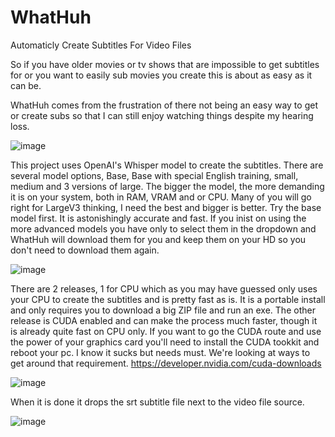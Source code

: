 # WhatHuh
 
Automaticly Create Subtitles For Video Files

So if you have older movies or tv shows that are impossible to get subtitles for or you want to easily sub movies you create this is about as easy as it can be.

WhatHuh comes from the frustration of there not being an easy way to get or create subs so that I can still enjoy watching things despite my hearing loss.  

![image](https://github.com/Echostorm44/WhatHuh/assets/107306362/8190155a-1935-4b35-a701-42638826bf7b)

This project uses OpenAI's Whisper model to create the subtitles.  There are several model options, Base, Base with special English training, small, medium and 3 versions of large.  The bigger the model, the more demanding it is on your system, both in RAM, VRAM and or CPU.  Many of you will go right for LargeV3 thinking, I need the best and bigger is better.  Try the base model first.  It is astonishingly accurate and fast.
If you inist on using the more advanced models you have only to select them in the dropdown and WhatHuh will download them for you and keep them on your HD so you don't need to download them again.

![image](https://github.com/Echostorm44/WhatHuh/assets/107306362/e5cc0ae8-6d03-4448-8c86-a8a4b71c1e13)

There are 2 releases, 1 for CPU which as you may have guessed only uses your CPU to create the subtitles and is pretty fast as is.  It is a portable install and only requires you to download a big ZIP file and run an exe.
The other release is CUDA enabled and can make the process much faster, though it is already quite fast on CPU only.  If you want to go the CUDA route and use the power of your graphics card you'll need to install the CUDA tookkit and reboot your pc.  I know it sucks but needs must.  We're looking at ways to get around that requirement.   https://developer.nvidia.com/cuda-downloads


![image](https://github.com/Echostorm44/WhatHuh/assets/107306362/9073951e-3c90-40f8-978d-63d89df7e7d1)

When it is done it drops the srt subtitle file next to the video file source.

![image](https://github.com/Echostorm44/WhatHuh/assets/107306362/c4ed959e-7803-45b5-85e4-cd147b8991ea)
